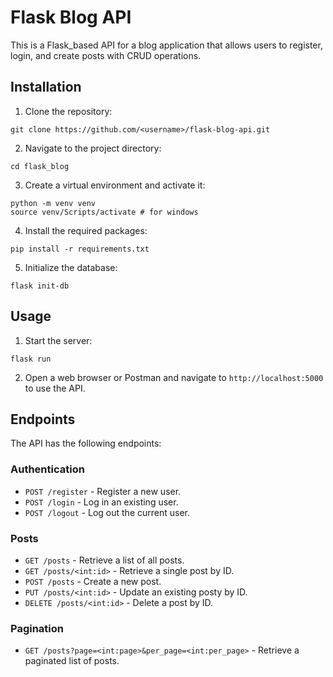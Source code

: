 # Flask Blog API

This is a Flask_based API for a blog application that allows users to register, login, and create posts with CRUD operations.

## Installation
1. Clone the repository:

```
git clone https://github.com/<username>/flask-blog-api.git
```

2. Navigate to the project directory:
```
cd flask_blog
```

3. Create a virtual environment and activate it:
```
python -m venv venv
source venv/Scripts/activate # for windows
```

4. Install the required packages:
```
pip install -r requirements.txt
```

5. Initialize the database:
```
flask init-db
```

## Usage
1. Start the server:
```
flask run
```

2. Open a web browser or Postman and navigate to `http://localhost:5000` to use the API.

## Endpoints
The API has the following endpoints:

### Authentication
- `POST /register` - Register a new user.
- `POST /login` - Log in an existing user.
- `POST /logout` - Log out the current user.

### Posts
- `GET /posts` - Retrieve a list of all posts.
- `GET /posts/<int:id>` - Retrieve a single post by ID.
- `POST /posts` - Create a new post.
- `PUT /posts/<int:id>` - Update an existing posty by ID.
- `DELETE /posts/<int:id>` - Delete a post by ID.

### Pagination
- `GET /posts?page=<int:page>&per_page=<int:per_page>` - Retrieve a paginated list of posts.

